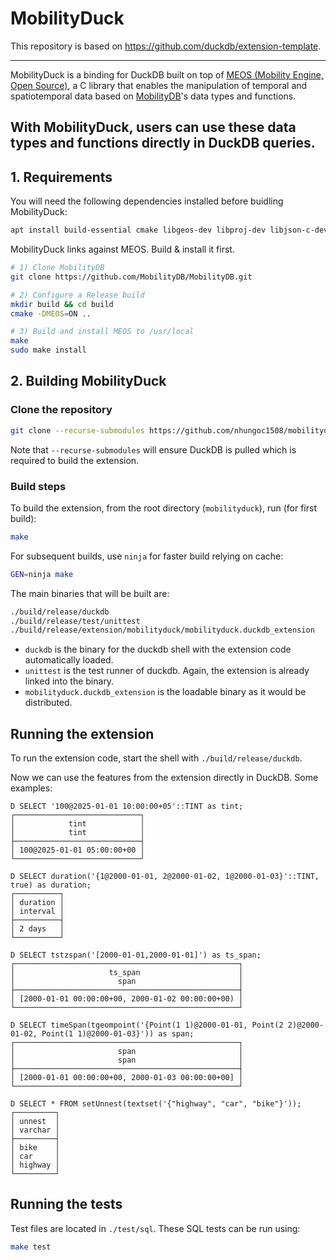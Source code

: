 # MobilityDuck

This repository is based on https://github.com/duckdb/extension-template.

---

MobilityDuck is a binding for DuckDB built on top of [MEOS (Mobility Engine, Open Source)](https://libmeos.org/), a C library that enables the manipulation of temporal and spatiotemporal data based on [MobilityDB](https://mobilitydb.com/)'s data types and functions.

With MobilityDuck, users can use these data types and functions directly in DuckDB queries. 
---
## 1. Requirements
You will need the following dependencies installed before buidling MobilityDuck: 

```sh
apt install build-essential cmake libgeos-dev libproj-dev libjson-c-dev libgsl-dev
```
MobilityDuck links against MEOS. Build & install it first.

```sh
# 1) Clone MobilityDB 
git clone https://github.com/MobilityDB/MobilityDB.git

# 2) Configure a Release build
mkdir build && cd build
cmake -DMEOS=ON ..

# 3) Build and install MEOS to /usr/local
make
sudo make install
```


## 2. Building MobilityDuck
### Clone the repository
```sh
git clone --recurse-submodules https://github.com/nhungoc1508/mobilityduck.git
```
Note that `--recurse-submodules` will ensure DuckDB is pulled which is required to build the extension.

### Build steps
To build the extension, from the root directory (`mobilityduck`), run (for first build):
```sh
make
```

For subsequent builds, use `ninja` for faster build relying on cache:
```sh
GEN=ninja make
```
The main binaries that will be built are:
```sh
./build/release/duckdb
./build/release/test/unittest
./build/release/extension/mobilityduck/mobilityduck.duckdb_extension
```
- `duckdb` is the binary for the duckdb shell with the extension code automatically loaded.
- `unittest` is the test runner of duckdb. Again, the extension is already linked into the binary.
- `mobilityduck.duckdb_extension` is the loadable binary as it would be distributed.

## Running the extension
To run the extension code, start the shell with `./build/release/duckdb`.

Now we can use the features from the extension directly in DuckDB. Some examples:
```
D SELECT '100@2025-01-01 10:00:00+05'::TINT as tint;
┌────────────────────────────┐
│            tint            │
│            tint            │
├────────────────────────────┤
│ 100@2025-01-01 05:00:00+00 │
└────────────────────────────┘

D SELECT duration('{1@2000-01-01, 2@2000-01-02, 1@2000-01-03}'::TINT, true) as duration;
┌──────────┐
│ duration │
│ interval │
├──────────┤
│ 2 days   │
└──────────┘

D SELECT tstzspan('[2000-01-01,2000-01-01]') as ts_span;
┌──────────────────────────────────────────────────┐
│                     ts_span                      │
│                       span                       │
├──────────────────────────────────────────────────┤
│ [2000-01-01 00:00:00+00, 2000-01-02 00:00:00+00) │
└──────────────────────────────────────────────────┘

D SELECT timeSpan(tgeompoint('{Point(1 1)@2000-01-01, Point(2 2)@2000-01-02, Point(1 1)@2000-01-03}')) as span;
┌──────────────────────────────────────────────────┐
│                       span                       │
│                       span                       │
├──────────────────────────────────────────────────┤
│ [2000-01-01 00:00:00+00, 2000-01-03 00:00:00+00] │
└──────────────────────────────────────────────────┘

D SELECT * FROM setUnnest(textset('{"highway", "car", "bike"}'));
┌─────────┐
│ unnest  │
│ varchar │
├─────────┤
│ bike    │
│ car     │
│ highway │
└─────────┘
```

## Running the tests
Test files are located in `./test/sql`. These SQL tests can be run using:
```sh
make test
```